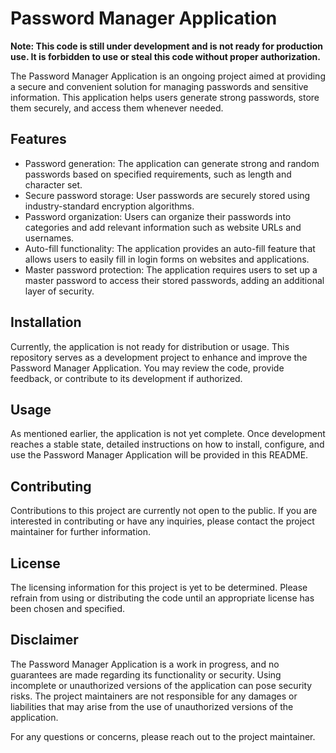 # Password Manager Application

**Note: This code is still under development and is not ready for production use. It is forbidden to use or steal this code without proper authorization.**

The Password Manager Application is an ongoing project aimed at providing a secure and convenient solution for managing passwords and sensitive information. This application helps users generate strong passwords, store them securely, and access them whenever needed.

## Features

- Password generation: The application can generate strong and random passwords based on specified requirements, such as length and character set.
- Secure password storage: User passwords are securely stored using industry-standard encryption algorithms.
- Password organization: Users can organize their passwords into categories and add relevant information such as website URLs and usernames.
- Auto-fill functionality: The application provides an auto-fill feature that allows users to easily fill in login forms on websites and applications.
- Master password protection: The application requires users to set up a master password to access their stored passwords, adding an additional layer of security.

## Installation

Currently, the application is not ready for distribution or usage. This repository serves as a development project to enhance and improve the Password Manager Application. You may review the code, provide feedback, or contribute to its development if authorized.

## Usage

As mentioned earlier, the application is not yet complete. Once development reaches a stable state, detailed instructions on how to install, configure, and use the Password Manager Application will be provided in this README.

## Contributing

Contributions to this project are currently not open to the public. If you are interested in contributing or have any inquiries, please contact the project maintainer for further information.

## License

The licensing information for this project is yet to be determined. Please refrain from using or distributing the code until an appropriate license has been chosen and specified.

## Disclaimer

The Password Manager Application is a work in progress, and no guarantees are made regarding its functionality or security. Using incomplete or unauthorized versions of the application can pose security risks. The project maintainers are not responsible for any damages or liabilities that may arise from the use of unauthorized versions of the application.

For any questions or concerns, please reach out to the project maintainer.

